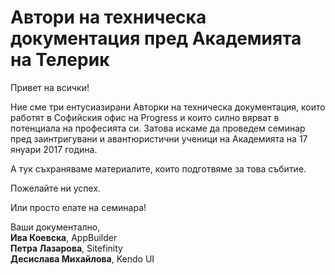 # Автори на техническа документация пред Академията на Телерик

Привет на всички!

Ние сме три ентусиазирани Авторки на техническа документация, които работят в Софийския офис на Progress и които силно вярват в потенциала 
на професията си. Затова искаме да проведем семинар пред заинтригувани и авантюристични ученици на Академията на 17 януари 2017 година. 

А тук съхраняваме материалите, които подготвяме за това събитие. 

Пожелайте ни успех. 

Или просто елате на семинара!

Ваши документално,   
**Ива Коевска**, AppBuilder  
**Петра Лазарова**, Sitefinity  
**Десислава Михайлова**, Kendo UI
